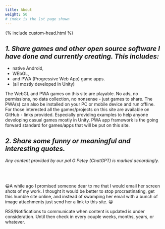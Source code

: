 ```yaml
---
title: About
weight: 50
# index is the 1st page shown 
---
```

<script src="./scripts/favicon.js"></script>
<!-- <script src="{{ site.baseurl }}/RegisterServiceWorker.js"></script>  -->

{% include custom-head.html %} 
<head>
<link rel="shortcut icon" type="image/png"  href="https://bobkoto.github.io/bob-site/favicon.png">
<meta http-equiv="Permissions-Policy" content="interest-cohort=(), user-id=()" />
<!-- 
<script>
document.addEventListener("DOMContentLoaded", function() {
  var links = document.querySelectorAll("a");
  links.forEach(function(link) {
    link.style.fontStyle = "italic";
    link.style.textDecoration = "underline";
  });
});
</script>-->
<script>
  const myHeading = document.querySelector("h1");
  myHeading.style.backgroundColor = "black";
  myHeading.style.color = "white";
  myHeading.textContent = "About";
</script>
</head>

## *1. Share games and other open source software I have done and currently creating. This includes:*
- native Android,     
- WEbGL,
- and PWA (Progressive Web App) game apps.  
- (all mostly developed in Unity)

The WebGL and PWA games on this site are playable. No ads, no permissions, no data collection, no nonsense - just games to share. The PWA(s) can also be installed on your PC or mobile device and run offline. For those interested all the games/projects on this site are available on GitHub - links provided. Especially providing examples to help anyone developing casual games mostly in Unity. PWA app framework is the going forward standard for games/apps that will be put on this site.   

## *2. Share some funny or meaningful and interesting quotes.*
*Any content provided by our pal G Petey (ChatGPT) is marked accordingly.*
<br><br><br><br>

&#128512;A while ago I promised someone dear to me that I would email her screen shots of my work. I thought it 
would be better to stop procrastinating, get this humble site online, and instead of swamping her email with 
a bunch of image attachments just send her a link to this site. &#128512; 

RSS/Notifications to communicate when content is updated is under consideration.
Until then check in every couple weeks, months, years, or whatever.
